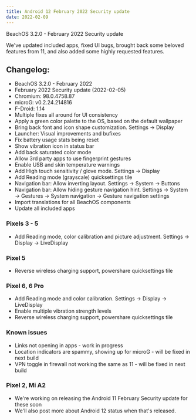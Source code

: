 ```yaml
---
title: Android 12 February 2022 Security update
date: 2022-02-09
---
```


BeachOS 3.2.0 - February 2022 Security update

We've updated included apps, fixed UI bugs, brought back some beloved features from 11, and also added some highly requested features.

## Changelog:
* BeachOS 3.2.0 - February 2022
* February 2022 Security update (2022-02-05)
* Chromium: 98.0.4758.87
* microG: v0.2.24.214816
* F-Droid: 1.14
* Multiple fixes all around for UI consistency
* Apply a green color palette to the OS, based on the default wallpaper
* Bring back font and icon shape customization. Settings -> Display
* Launcher: Visual improvements and bufixes
* Fix battery usage stats being reset
* Show vibration icon in status bar
* Add back saturated color mode
* Allow 3rd party apps to use fingerprint gestures
* Enable USB and skin temperature warnings
* Add High touch sensitivity / glove mode. Settings -> Display
* Add Reading mode (grayscale) quicksettings tile
* Navigation bar: Allow inverting layout. Settings -> System -> Buttons
* Navigation bar: Allow hiding gesture navigation hint. Settings -> System -> Gestures -> System navigation -> Gesture navigation settings
* Import translations for all BeachOS components
* Update all included apps

### Pixels 3 - 5
* Add Reading mode, color calibration and picture adjustment. Settings -> Display -> LiveDisplay

### Pixel 5
* Reverse wireless charging support, powershare quicksettings tile

### Pixel 6, 6 Pro
* Add Reading mode and color calibration. Settings -> Display -> LiveDisplay
* Enable multiple vibration strength levels
* Reverse wireless charging support, powershare quicksettings tile

### Known issues
* Links not opening in apps - work in progress
* Location indicators are spammy, showing up for microG - will be fixed in next build
* VPN toggle in firewall not working the same as 11 - will be fixed in next build

### Pixel 2, Mi A2
* We're working on releasing the Android 11 February Security update for these soon
* We'll also post more about Android 12 status when that's released.
